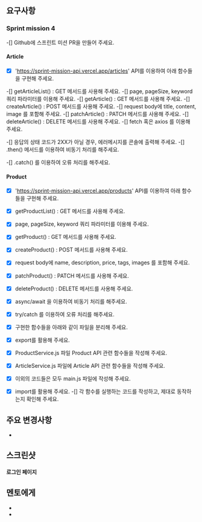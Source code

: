 ## 요구사항

### Sprint mission 4

-[]  Github에 스프린트 미션 PR을 만들어 주세요.

#### Article

-[x]  'https://sprint-mission-api.vercel.app/articles' API를 이용하여 아래 함수들을 구현해 주세요.

-[] getArticleList() : GET 메서드를 사용해 주세요.
-[] page, pageSize, keyword 쿼리 파라미터를 이용해 주세요.
-[] getArticle() : GET 메서드를 사용해 주세요.
-[] createArticle() : POST 메서드를 사용해 주세요.
-[] request body에 title, content, image 를 포함해 주세요.
-[] patchArticle() : PATCH 메서드를 사용해 주세요.
-[] deleteArticle() : DELETE 메서드를 사용해 주세요.
-[]  fetch 혹은 axios 를 이용해 주세요.

-[] 응답의 상태 코드가 2XX가 아닐 경우, 에러메시지를 콘솔에 출력해 주세요.
-[]  .then() 메서드를 이용하여 비동기 처리를 해주세요.

-[]  .catch() 를 이용하여 오류 처리를 해주세요.

#### Product

-[x]  'https://sprint-mission-api.vercel.app/products' API를 이용하여 아래 함수들을 구현해 주세요.

-[x] getProductList() : GET 메서드를 사용해 주세요.
-[x] page, pageSize, keyword 쿼리 파라미터를 이용해 주세요.
-[x] getProduct() : GET 메서드를 사용해 주세요.
-[x] createProduct() : POST 메서드를 사용해 주세요.
-[x] request body에 name, description, price, tags, images 를 포함해 주세요.
-[x] patchProduct() : PATCH 메서드를 사용해 주세요.
-[x] deleteProduct() : DELETE 메서드를 사용해 주세요.
-[x]  async/await 을 이용하여 비동기 처리를 해주세요.

-[x]  try/catch 를 이용하여 오류 처리를 해주세요.

-[x]  구현한 함수들을 아래와 같이 파일을 분리해 주세요.

-[x] export를 활용해 주세요.
-[x] ProductService.js 파일 Product API 관련 함수들을 작성해 주세요.
-[x] ArticleService.js 파일에 Article API 관련 함수들을 작성해 주세요.
-[x] 이외의 코드들은 모두 main.js 파일에 작성해 주세요.

-[x] import를 활용해 주세요.
-[] 각 함수를 실행하는 코드를 작성하고, 제대로 동작하는지 확인해 주세요.


## 주요 변경사항
  - 


## 스크린샷

#### 로그인 페이지



## 멘토에게
- 
- 


